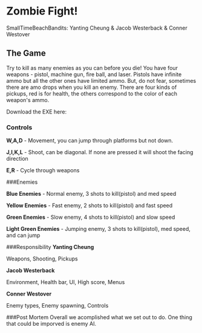 # Zombie Fight!

SmallTimeBeachBandits: Yanting Cheung & Jacob Westerback & Conner Westover

## The Game
Try to kill as many enemies as you can before you die! 
You have four weapons - pistol, machine gun, fire ball, and laser.
Pistols have infinite ammo but all the other ones have limited ammo.
But, do not fear, sometimes there are amo drops when you kill an enemy.
There are four kinds of pickups, red is for health, the others correspond to the color of each weapon's ammo.

Download the EXE here: <Coming Soon>

### Controls
**W,A,D** - Movement, you can jump through platforms but not down.

**J,I,K,L** - Shoot, can be diagonal. If none are pressed it will shoot the facing direction

**E,R** - Cycle through weapons

###Enemies

**Blue Enemies** - Normal enemy, 3 shots to kill(pistol) and med speed

**Yellow Enemies** - Fast enemy, 2 shots to kill(pistol) and fast speed

**Green Enemies** - Slow enemy, 4 shots to kill(pistol) and slow speed

**Light Green Enemies** - Jumping enemy, 3 shots to kill(pistol), med speed, and can jump

###Responsibility
**Yanting Cheung**

Weapons, Shooting, Pickups

**Jacob Westerback**

Environment, Health bar, UI, High score, Menus

**Conner Westover**

Enemy types, Enemy spawning, Controls

###Post Mortem
Overall we acomplished what we set out to do. One thing that could be imporved is enemy AI. 
